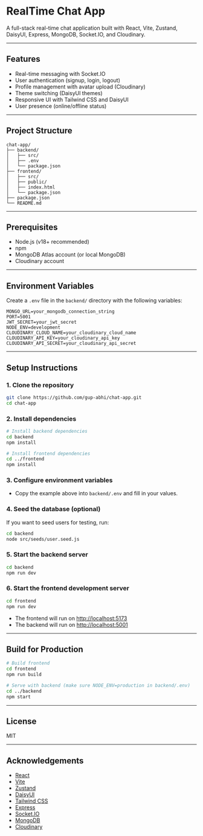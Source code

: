 # RealTime Chat App

A full-stack real-time chat application built with React, Vite, Zustand, DaisyUI, Express, MongoDB, Socket.IO, and Cloudinary.

---

## Features

- Real-time messaging with Socket.IO
- User authentication (signup, login, logout)
- Profile management with avatar upload (Cloudinary)
- Theme switching (DaisyUI themes)
- Responsive UI with Tailwind CSS and DaisyUI
- User presence (online/offline status)

---

## Project Structure

```
chat-app/
├── backend/
│   ├── src/
│   ├── .env
│   └── package.json
├── frontend/
│   ├── src/
│   ├── public/
│   ├── index.html
│   └── package.json
├── package.json
└── README.md
```

---

## Prerequisites

- Node.js (v18+ recommended)
- npm
- MongoDB Atlas account (or local MongoDB)
- Cloudinary account

---

## Environment Variables

Create a `.env` file in the `backend/` directory with the following variables:

```env
MONGO_URL=your_mongodb_connection_string
PORT=5001
JWT_SECRET=your_jwt_secret
NODE_ENV=development
CLOUDINARY_CLOUD_NAME=your_cloudinary_cloud_name
CLOUDINARY_API_KEY=your_cloudinary_api_key
CLOUDINARY_API_SECRET=your_cloudinary_api_secret
```

---

## Setup Instructions

### 1. Clone the repository

```sh
git clone https://github.com/gup-abhi/chat-app.git
cd chat-app
```

### 2. Install dependencies

```sh
# Install backend dependencies
cd backend
npm install

# Install frontend dependencies
cd ../frontend
npm install
```

### 3. Configure environment variables

- Copy the example above into `backend/.env` and fill in your values.

### 4. Seed the database (optional)

If you want to seed users for testing, run:

```sh
cd backend
node src/seeds/user.seed.js
```

### 5. Start the backend server

```sh
cd backend
npm run dev
```

### 6. Start the frontend development server

```sh
cd frontend
npm run dev
```

- The frontend will run on [http://localhost:5173](http://localhost:5173)
- The backend will run on [http://localhost:5001](http://localhost:5001)

---

## Build for Production

```sh
# Build frontend
cd frontend
npm run build

# Serve with backend (make sure NODE_ENV=production in backend/.env)
cd ../backend
npm start
```

---

## License

MIT

---

## Acknowledgements

- [React](https://react.dev/)
- [Vite](https://vitejs.dev/)
- [Zustand](https://zustand-demo.pmnd.rs/)
- [DaisyUI](https://daisyui.com/)
- [Tailwind CSS](https://tailwindcss.com/)
- [Express](https://expressjs.com/)
- [Socket.IO](https://socket.io/)
- [MongoDB](https://www.mongodb.com/)
- [Cloudinary](https://cloudinary.com/)
